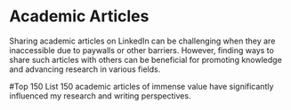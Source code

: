 # Academic Articles
Sharing academic articles on LinkedIn can be challenging when they are inaccessible due to paywalls or other barriers. However, finding ways to share such articles with others can be beneficial for promoting knowledge and advancing research in various fields. 

#Top 150 List
150 academic articles of immense value have significantly influenced my research and writing perspectives.

